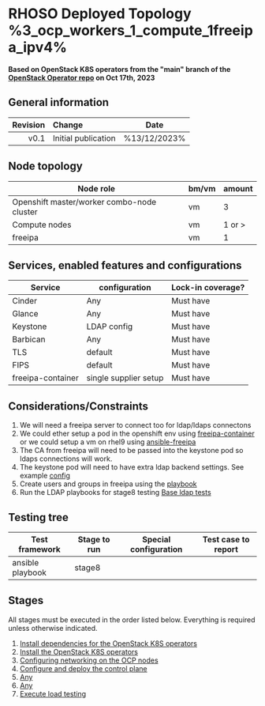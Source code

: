 # RHOSO Deployed Topology %3_ocp_workers_1_compute_1freeipa_ipv4%

**Based on OpenStack K8S operators from the "main" branch of the [OpenStack Operator repo](https://github.com/openstack-k8s-operators/openstack-operator/tree/78b3c876eaf9168f9d95b201997ebdc2da42fa02) on Oct 17th, 2023**

## General information

| Revision | Change                | Date              |
|--------: | :-------------------- | :--------------:  |
| v0.1     | Initial publication   | %13/12/2023%      |

## Node topology
| Node role                                     | bm/vm | amount |
| --------------------------------------------- | ----- | ------ |
| Openshift master/worker combo-node cluster    | vm    | 3      |
| Compute nodes                                 | vm    | 1 or > |
| freeipa                                       | vm    | 1      |

## Services, enabled features and configurations
| Service                                        | configuration                 | Lock-in coverage?  |
| ---------------------------------------------- | ----------------------------- | ------------------ |
| Cinder                                         | Any                           | Must have          |
| Glance                                         | Any                           | Must have          |
| Keystone                                       | LDAP config                   | Must have          |
| Barbican                                       | Any                           | Must have          |
| TLS                                            | default                       | Must have          |
| FIPS                                           | default                       | Must have          |
| freeipa-container                              | single supplier setup         | Must have          |



## Considerations/Constraints
1. We will need a freeipa server to connect too for ldap/ldaps connectons
2. We could ether setup a pod in the openshift env using [freeipa-container](https://github.com/freeipa/freeipa-container) or we could setup a vm on rhel9 using [ansible-freeipa](https://github.com/freeipa/ansible-freeipa)
3. The CA from freeipa will need to be passed into the keystone pod so ldaps connections will work.
4. The keystone pod will need to have extra ldap backend settings. See example [config](https://github.com/redhat-openstack/infrared/blob/master/plugins/tripleo-overcloud/vars/overcloud/templates/keystone-ldap-ipa.yml) 
5. Create users and groups in freeipa using the [playbook](https://gitlab.cee.redhat.com/OSP-DFG-security/automation/-/blob/master/playbooks/freeipa-user-group-add.yml) 
6. Run the LDAP playbooks for stage8 testing [Base ldap tests](https://gitlab.cee.redhat.com/OSP-DFG-security/automation/-/blob/master/playbooks/keystone-ldap.yml)

## Testing tree

| Test framework                    | Stage to run | Special configuration | Test case to report  |
| ----------------                  | ------------ | --------------------- | :-----------------:  |
| ansible playbook                  | stage8       |                       |                      |

## Stages

All stages must be executed in the order listed below.  Everything is required unless otherwise indicated.

1. [Install dependencies for the OpenStack K8S operators](stage1)
2. [Install the OpenStack K8S operators](stage2)
3. [Configuring networking on the OCP nodes](stage3)
4. [Configure and deploy the control plane](stage4)
5. [Any](stage5)
6. [Any](stage6)
8. [Execute load testing](stage8)
